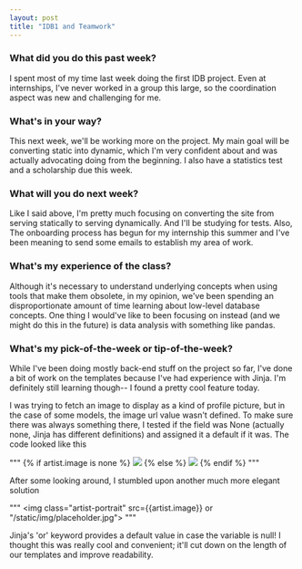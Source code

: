 ```yaml
---
layout: post
title: "IDB1 and Teamwork"
---
```


### What did you do this past week?
I spent most of my time last week doing the first IDB project. Even at internships, I've never worked in a group this large, so the coordination aspect was new and challenging for me.

### What's in your way?
This next week, we'll be working more on the project. My main goal will be converting static into dynamic, which I'm very confident about and was actually advocating doing from the beginning. I also have a statistics test and a scholarship due this week.

### What will you do next week?
Like I said above, I'm pretty much focusing on converting the site from serving statically to serving dynamically. And I'll be studying for tests. Also, The onboarding process has begun for my internship this summer and I've been meaning to send some emails to establish my area of work.

### What's my experience of the class?
Although it's necessary to understand underlying concepts when using tools that make them obsolete, in my opinion, we've been spending an disproportionate amount of time learning about low-level database concepts. One thing I would've like to been focusing on instead (and we might do this in the future) is data analysis with something like pandas.


### What's my pick-of-the-week or tip-of-the-week?
While I've been doing mostly back-end stuff on the project so far, I've done a bit of work on the templates because I've had experience with Jinja. I'm definitely still learning though-- I found a pretty cool feature today.

I was trying to fetch an image to display as a kind of profile picture, but in the case of some models, the image url value wasn't defined. To make sure there was always something there, I tested if the field was None (actually none, Jinja has different definitions) and assigned it a default if it was.
The code looked like this

"""
{% if artist.image is none %}
  <img class="artist-portrait" src="/static/img/placeholder.jpg">
{% else %}
  <img class="artist-portrait" src={{artist.image}}>
{% endif %}
"""

After some looking around, I stumbled upon another much more elegant solution

"""
  <img class="artist-portrait" src={{artist.image}} or "/static/img/placeholder.jpg">
"""

Jinja's 'or' keyword provides a default value in case the variable is null! I thought this was really cool and convenient; it'll cut down on the length of our templates and improve readability.

